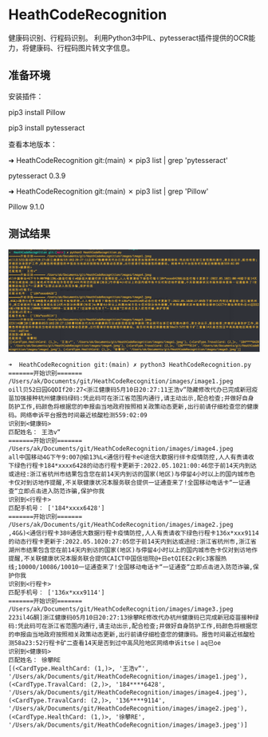 # HeathCodeRecognition
健康码识别、行程码识别。
利用Python3中PIL、pytesseract插件提供的OCR能力，将健康码、行程码图片转文字信息。

## 准备环境

安装插件：

pip3 install Pillow

pip3 install pytesseract


查看本地版本：

➜  HeathCodeRecognition git:(main) ✗ pip3 list | grep 'pytesseract'

pytesseract               0.3.9

➜  HeathCodeRecognition git:(main) ✗ pip3 list | grep 'Pillow'

Pillow                    9.1.0



## 测试结果

<img src="./demo.png" width="900px;"/> 

```
➜  HeathCodeRecognition git:(main) ✗ python3 HeathCodeRecognition.py
=======开始识别======= /Users/ak/Documents/git/HeathCodeRecognition/images/image1.jpeg
oill贝52曰园GQDIf20:27<浙江健康码5月10日20:27:11王浩v“隐藏修改代办已完成新冠疫苗加强接种杭州健康码绿码:凭此码可在浙江省范围内通行,请主动出示,配合检查;并做好自身防护工作,码颜色将根据您的申报由当地政府按照相关政策动态更新,出行前请仔细检查您的健康码。网络申诉平台报告时间最近核酸检测559:02:09
识别到<健康码>
匹配姓名： 王浩v“
=======开始识别======= /Users/ak/Documents/git/HeathCodeRecognition/images/image4.jpeg
all中国移动4G下午9:007@偷13%L<通信行程卡e©途信大歇据行绊卡疫情防控,人人有责请收下绿色行程卡184*xxxx6428的动态行程卡更新于:2022.05.1021:00:46您于前14天内到达或途经:浙江省杭州市结果包含您在前14天内到访的国家(地区)与停留4小时以上的国内城市色卡仅对到访地作提醒,不关联健康状况本服务联合提供一证通查来了!全国移动电话卡“一证通查“立即点击进入防范诈骗,保护你我
识别到<行程卡>
匹配手机号： ['184*xxxx6428']
=======开始识别======= /Users/ak/Documents/git/HeathCodeRecognition/images/image2.jpeg
,4G&)<通信行程卡38®通信大数据行程卡疫情防控,人人有责请收下绿色行程卡136x*xxx9114的动态行程卡更新于:2022.05.1020:27:05您于前14天内到达或途经:浙江省杭州市,浙江省湖州市结果包含您在前14天内到访的国家(地区)与停留4小时以上的国内城市色卡仅对到访地作提醒,不关联健康状况本服务联合提供CAICT中国信垣院@+日etQIEE2c刹c3客服热线;10000/10086/10010一证通查来了!全国移动电话卡“一证通查“立即点击进入防范诈骗,保护你我
识别到<行程卡>
匹配手机号： ['136x*xxx9114']
=======开始识别======= /Users/ak/Documents/git/HeathCodeRecognition/images/image3.jpeg
223il4G酮]浙江健康码05月10日20:27:13徐攀RE修改代办杭州健康码已完成新冠疫苗接种绿码:凭此码可在浙江省范围内通行,请主动出示,配合检查;并做好自身防护工作,码颜色将根据您的申报由当地政府按照相关政策动态更新,出行前请仔细检查您的健康码。报告时间最近核酸检测58a23:52行程卡矿二查看14天是否到过中高风险地区网络申诉itse丨aq巳oe
识别到<健康码>
匹配姓名： 徐攀RE
[(<CardType.HealthCard: (1,)>, '王浩v“', '/Users/ak/Documents/git/HeathCodeRecognition/images/image1.jpeg'), (<CardType.TravalCard: (2,)>, '184****6428', '/Users/ak/Documents/git/HeathCodeRecognition/images/image4.jpeg'), (<CardType.TravalCard: (2,)>, '136****9114', '/Users/ak/Documents/git/HeathCodeRecognition/images/image2.jpeg'), (<CardType.HealthCard: (1,)>, '徐攀RE', '/Users/ak/Documents/git/HeathCodeRecognition/images/image3.jpeg')]


```
